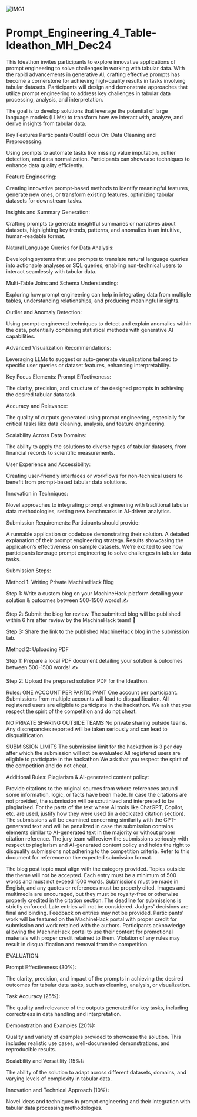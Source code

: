 ![IMG1](https://github.com/user-attachments/assets/292e442b-1cc5-4bbd-b4f4-e42f1faaf54e)

# Prompt_Engineering_4_Table-Ideathon_MH_Dec24

This Ideathon invites participants to explore innovative applications of prompt engineering to solve challenges in working with tabular data. With the rapid advancements in generative AI, crafting effective prompts has become a cornerstone for achieving high-quality results in tasks involving tabular datasets. Participants will design and demonstrate approaches that utilize prompt engineering to address key challenges in tabular data processing, analysis, and interpretation.

The goal is to develop solutions that leverage the potential of large language models (LLMs) to transform how we interact with, analyze, and derive insights from tabular data.

Key Features Participants Could Focus On:
Data Cleaning and Preprocessing:

Using prompts to automate tasks like missing value imputation, outlier detection, and data normalization. Participants can showcase techniques to enhance data quality efficiently.

Feature Engineering:

Creating innovative prompt-based methods to identify meaningful features, generate new ones, or transform existing features, optimizing tabular datasets for downstream tasks.

Insights and Summary Generation:

Crafting prompts to generate insightful summaries or narratives about datasets, highlighting key trends, patterns, and anomalies in an intuitive, human-readable format.

Natural Language Queries for Data Analysis:

Developing systems that use prompts to translate natural language queries into actionable analyses or SQL queries, enabling non-technical users to interact seamlessly with tabular data.

Multi-Table Joins and Schema Understanding:

Exploring how prompt engineering can help in integrating data from multiple tables, understanding relationships, and producing meaningful insights.

Outlier and Anomaly Detection:

Using prompt-engineered techniques to detect and explain anomalies within the data, potentially combining statistical methods with generative AI capabilities.

Advanced Visualization Recommendations:

Leveraging LLMs to suggest or auto-generate visualizations tailored to specific user queries or dataset features, enhancing interpretability.

Key Focus Elements:
Prompt Effectiveness:

The clarity, precision, and structure of the designed prompts in achieving the desired tabular data task.

Accuracy and Relevance:

The quality of outputs generated using prompt engineering, especially for critical tasks like data cleaning, analysis, and feature engineering.

Scalability Across Data Domains:

The ability to apply the solutions to diverse types of tabular datasets, from financial records to scientific measurements.

User Experience and Accessibility:

Creating user-friendly interfaces or workflows for non-technical users to benefit from prompt-based tabular data solutions.

Innovation in Techniques:

Novel approaches to integrating prompt engineering with traditional tabular data methodologies, setting new benchmarks in AI-driven analytics.

Submission Requirements:
Participants should provide:

A runnable application or codebase demonstrating their solution.
A detailed explanation of their prompt engineering strategy.
Results showcasing the application’s effectiveness on sample datasets.
We’re excited to see how participants leverage prompt engineering to solve challenges in tabular data tasks.

Submission Steps:

Method 1: Writing Private MachineHack Blog

Step 1: Write a custom blog on your MachineHack platform detailing your solution & outcomes between 500-1500 words! ✍️

Step 2: Submit the blog for review. The submitted blog will be published within 6 hrs after review by the MachineHack team! 📢

Step 3: Share the link to the published MachineHack blog in the submission tab.

Method 2: Uploading PDF

Step 1: Prepare a local PDF document detailing your solution & outcomes between 500-1500 words! ✍️

Step 2: Upload the prepared solution PDF for the Ideathon.

Rules:
ONE ACCOUNT PER PARTICIPANT
One account per participant. Submissions from multiple accounts will lead to disqualification. All registered users are eligible to participate in the hackathon. We ask that you respect the spirit of the competition and do not cheat.

NO PRIVATE SHARING OUTSIDE TEAMS
No private sharing outside teams. Any discrepancies reported will be taken seriously and can lead to disqualification.

SUBMISSION LIMITS
The submission limit for the hackathon is 3 per day after which the submission will not be evaluated All registered users are eligible to participate in the hackathon We ask that you respect the spirit of the competition and do not cheat.

Additional Rules:
Plagiarism & AI-generated content policy:

Provide citations to the original sources from where references around some information, logic, or facts have been made. In case the citations are not provided, the submission will be scrutinized and interpreted to be plagiarised. 
For the parts of the text where AI tools like ChatGPT, Copilot, etc. are used, justify how they were used (in a dedicated citation section). The submissions will be examined concerning similarity with the GPT-generated text and will be penalized in case the submission contains elements similar to AI-generated text in the majority or without proper citation reference.
The jury team will review the submissions seriously with respect to plagiarism and AI-generated content policy and holds the right to disqualify submissions not adhering to the competition criteria.
Refer to this document for reference on the expected submission format.

The blog post topic must align with the category provided. Topics outside the theme will not be accepted.
Each entry must be a minimum of 500 words and must not exceed 1500 words.
Submissions must be made in English, and any quotes or references must be properly cited.
Images and multimedia are encouraged, but they must be royalty-free or otherwise properly credited in the citation section.
The deadline for submissions is strictly enforced. Late entries will not be considered.
Judges' decisions are final and binding. Feedback on entries may not be provided.
Participants' work will be featured on the MachineHack portal with proper credit for submission and work retained with the authors. Participants acknowledge allowing the MachineHack portal to use their content for promotional materials with proper credit retained to them.
Violation of any rules may result in disqualification and removal from the competition.

EVALUATION:

Prompt Effectiveness (30%):

The clarity, precision, and impact of the prompts in achieving the desired outcomes for tabular data tasks, such as cleaning, analysis, or visualization.

Task Accuracy (25%):

The quality and relevance of the outputs generated for key tasks, including correctness in data handling and interpretation.

Demonstration and Examples (20%):

Quality and variety of examples provided to showcase the solution. This includes realistic use cases, well-documented demonstrations, and reproducible results.

Scalability and Versatility (15%):

The ability of the solution to adapt across different datasets, domains, and varying levels of complexity in tabular data.

Innovation and Technical Approach (10%):

Novel ideas and techniques in prompt engineering and their integration with tabular data processing methodologies.
